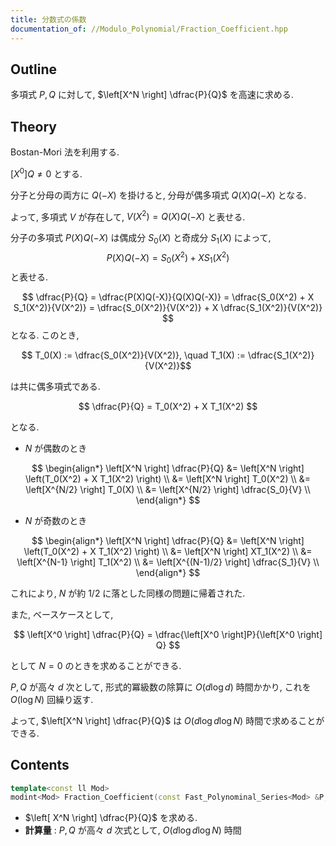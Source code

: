 ```yaml
---
title: 分数式の係数
documentation_of: //Modulo_Polynomial/Fraction_Coefficient.hpp
---
```


## Outline

多項式 $P, Q$ に対して, $\left[X^N \right] \dfrac{P}{Q}$ を高速に求める.

## Theory

Bostan-Mori 法を利用する.

$\left[X^0 \right] Q \neq 0$ とする.

分子と分母の両方に $Q(-X)$ を掛けると, 分母が偶多項式 $Q(X)Q(-X)$ となる.

よって, 多項式 $V$ が存在して, $V(X^2) = Q(X)Q(-X)$ と表せる.

分子の多項式 $P(X)Q(-X)$ は偶成分 $S_0(X)$ と奇成分 $S_1(X)$ によって,
$$ P(X) Q(-X) = S_0(X^2) + X S_1(X^2)$$
と表せる.

$$ \dfrac{P}{Q} = \dfrac{P(X)Q(-X)}{Q(X)Q(-X)} = \dfrac{S_0(X^2) + X S_1(X^2)}{V(X^2)} = \dfrac{S_0(X^2)}{V(X^2)} + X \dfrac{S_1(X^2)}{V(X^2)} $$
となる. このとき,

$$ T_0(X) := \dfrac{S_0(X^2)}{V(X^2)}, \quad T_1(X) := \dfrac{S_1(X^2)}{V(X^2)}$$

は共に偶多項式である.

$$ \dfrac{P}{Q} = T_0(X^2) + X T_1(X^2) $$

となる.

* $N$ が偶数のとき

$$
\begin{align*}
    \left[X^N \right] \dfrac{P}{Q}
    &= \left[X^N \right] \left(T_0(X^2) + X T_1(X^2) \right) \\
    &= \left[X^N \right] T_0(X^2) \\
    &= \left[X^{N/2} \right] T_0(X) \\
    &= \left[X^{N/2} \right] \dfrac{S_0}{V} \\
\end{align*}
$$

* $N$ が奇数のとき

$$
\begin{align*}
    \left[X^N \right] \dfrac{P}{Q}
    &= \left[X^N \right] \left(T_0(X^2) + X T_1(X^2) \right) \\
    &= \left[X^N \right] XT_1(X^2) \\
    &= \left[X^{N-1} \right] T_1(X^2) \\
    &= \left[X^{(N-1)/2} \right] \dfrac{S_1}{V} \\
\end{align*}
$$

これにより, $N$ が約 $1/2$ に落とした同様の問題に帰着された.

また, ベースケースとして,

$$ \left[X^0 \right] \dfrac{P}{Q} = \dfrac{\left[X^0 \right]P}{\left[X^0 \right] Q} $$

として $N = 0$ のときを求めることができる.

$P, Q$ が高々 $d$ 次として, 形式的冪級数の除算に $O(d \log d)$ 時間かかり, これを $O(\log N)$ 回繰り返す.

よって, $\left[X^N \right] \dfrac{P}{Q}$ は $O(d \log d \log N)$ 時間で求めることができる.

## Contents

```cpp
template<const ll Mod>
modint<Mod> Fraction_Coefficient(const Fast_Polynominal_Series<Mod> &P, const Fast_Polynominal_Series<Mod> &Q, ll N)
```

* $\left[ X^N \right] \dfrac{P}{Q}$ を求める.
* **計算量** : $P, Q$ が高々 $d$ 次式として, $O(d \log d \log N)$ 時間

